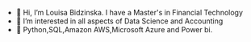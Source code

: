 - 👋 Hi, I’m Louisa Bidzinska. I have a Master's in Financial Technology
- 👀 I’m interested in all aspects of Data Science and Accounting
- 🌱 Python,SQL,Amazon AWS,Microsoft Azure and Power bi. 

<!---
LouBidz/LouBidz is a ✨ special ✨ repository because its `README.md` (this file) appears on your GitHub profile.
You can click the Preview link to take a look at your changes.
--->
